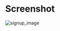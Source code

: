  # Screenshot
 
 
![signup_image](https://user-images.githubusercontent.com/105930030/208368089-7f344b7b-ef1c-407b-bb0e-f1728a1b18d7.png)
